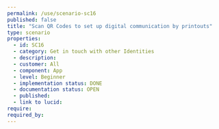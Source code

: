 ```yaml
---
permalink: /use/scenario-sc16
published: false
title: "Scan QR Codes to set up digital communication by printouts"
type: scenario
properties:
  - id: SC16
  - category: Get in touch with other Identities
  - description:
  - customer: All
  - component: App
  - level: Beginner
  - implementation status: DONE
  - documentation status: OPEN
  - published:
  - link to lucid:
require:
required_by:
---
```

